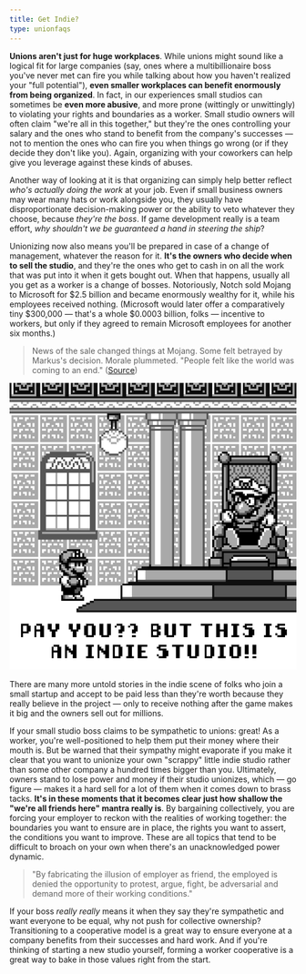 ```yaml
---
title: Get Indie?
type: unionfaqs
---
```

**Unions aren't just for huge workplaces**. While unions might sound like a
logical fit for large companies (say, ones where a multibillionaire boss you've
never met can fire you while talking about how you haven't realized your "full
potential"), **even smaller workplaces can benefit enormously from being
organized**. In fact, in our experiences small studios can sometimes be **even
more abusive**, and more prone (wittingly or unwittingly) to violating your
rights and boundaries as a worker. Small studio owners will often claim "we're
all in this together," but they're the ones controlling your salary and the ones
who stand to benefit from the company's successes — not to mention the ones who
can fire you when things go wrong (or if they decide they don't like you).
Again, organizing with your coworkers can help give you leverage against these
kinds of abuses.

Another way of looking at it is that organizing can simply help better reflect
*who's actually doing the work* at your job. Even if small business owners may
wear many hats or work alongside you, they usually have disproportionate
decision-making power or the ability to veto whatever they choose, because
*they're the boss*. If game development really is a team effort, *why shouldn't
we be guaranteed a hand in steering the ship*?

Unionizing now also means you'll be prepared in case of a change of management,
whatever the reason for it. **It's the owners who decide when to sell the
studio**, and they're the ones who get to cash in on all the work that was put
into it when it gets bought out. When that happens, usually all you get as a
worker is a change of bosses. Notoriously, Notch sold Mojang to Microsoft for
$2.5 billion and became enormously wealthy for it, while his employees received
nothing. (Microsoft would later offer a comparatively tiny $300,000 — that's a
whole $0.0003 billion, folks — incentive to workers, but only if they agreed to
remain Microsoft employees for another six months.)

> News of the sale changed things at Mojang. Some felt betrayed by Markus's
> decision. Morale plummeted. "People felt like the world was coming to an
> end." ([Source](https://www.wired.com/2015/06/minecraft-book-excerpt/))

<div class="md-img right">
<img
  src="/images/faqs/payyouindie.png"
/>
</div>

There are many more untold stories in the indie scene of folks who join a small
startup and accept to be paid less than they're worth because they really
believe in the project — only to receive nothing after the game makes it big and
the owners sell out for millions.

If your small studio boss claims to be sympathetic to unions: great! As a
worker, you're well-positioned to help them put their money where their mouth
is. But be warned that their sympathy might evaporate if you make it clear that
you want to unionize your own "scrappy" little indie studio rather than some
other company a hundred times bigger than you. Ultimately, owners stand to lose
power and money if their studio unionizes, which — go figure — makes it a hard
sell for a lot of them when it comes down to brass tacks.  **It's in these
moments that it becomes clear just how shallow the "we're all friends here"
mantra really is**. By bargaining collectively, you are forcing your employer to
reckon with the realities of working together: the boundaries you want to ensure
are in place, the rights you want to assert, the conditions you want to improve.
These are all topics that tend to be difficult to broach on your own when
there's an unacknowledged power dynamic.

> "By fabricating the illusion of employer as friend, the employed is denied the
> opportunity to protest, argue, fight, be adversarial and demand more of their
> working conditions."

If your boss *really really* means it when they say
they're sympathetic and want everyone to be equal, why not push for collective
ownership? Transitioning to a cooperative model is a great way to ensure
everyone at a company benefits from their successes and hard work. And if you're
thinking of starting a new studio yourself, forming a worker cooperative is a
great way to bake in those values right from the start.
